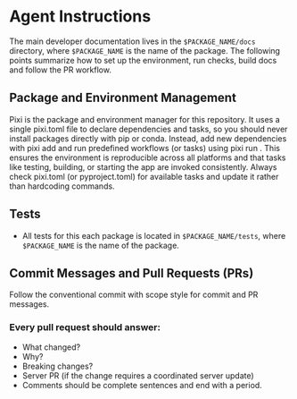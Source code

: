 # Agent Instructions

The main developer documentation lives in the `$PACKAGE_NAME/docs` directory, where `$PACKAGE_NAME` is the name of the package. The following points summarize how to set up the environment, run checks, build docs and follow the PR workflow.

## Package and Environment Management

Pixi is the package and environment manager for this repository. It uses a single pixi.toml file to declare dependencies and tasks, so you should never install packages directly with pip or conda. Instead, add new dependencies with pixi add <package> and run predefined workflows (or tasks) using pixi run <task>. This ensures the environment is reproducible across all platforms and that tasks like testing, building, or starting the app are invoked consistently. Always check pixi.toml (or pyproject.toml) for available tasks and update it rather than hardcoding commands.

## Tests

- All tests for this each package is located in `$PACKAGE_NAME/tests`, where `$PACKAGE_NAME` is the name of the package.

## Commit Messages and Pull Requests (PRs)

Follow the conventional commit with scope style for commit and PR messages.

### Every pull request should answer:

- What changed?
- Why?
- Breaking changes?
- Server PR (if the change requires a coordinated server update)
- Comments should be complete sentences and end with a period.
